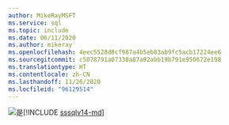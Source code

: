 ```yaml
---
author: MikeRayMSFT
ms.service: sql
ms.topic: include
ms.date: 06/11/2020
ms.author: mikeray
ms.openlocfilehash: 4eec5528d8cf987a4b5eb83ab9fc5acb17224ee6
ms.sourcegitcommit: c5078791a07330a87a92abb19b791e950672e198
ms.translationtype: HT
ms.contentlocale: zh-CN
ms.lasthandoff: 11/26/2020
ms.locfileid: "96129514"
---
```

<Token>![是](../media/yes-icon.png)[!INCLUDE [sssqlv14-md](../sssqlv14-md.md)]</Token>

